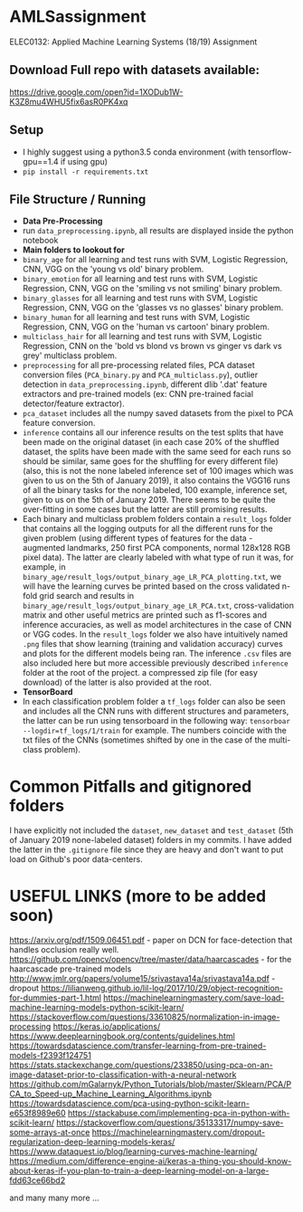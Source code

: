 # AMLSassignment
ELEC0132: Applied Machine Learning Systems (18/19) Assignment

## Download Full repo with datasets available:
https://drive.google.com/open?id=1XODub1W-K3Z8mu4WHU5fix6asR0PK4xq

## Setup
- I highly suggest using a python3.5 conda environment (with tensorflow-gpu==1.4 if using gpu)
- `pip install -r requirements.txt`

## File Structure / Running
 - __Data Pre-Processing__
  - run `data_preprocessing.ipynb`, all results are displayed inside the python notebook
 - __Main folders to lookout for__
  - `binary_age` for all learning and test runs with SVM, Logistic Regression, CNN, VGG on the 'young vs old' binary problem.
  - `binary_emotion` for all learning and test runs with SVM, Logistic Regression, CNN, VGG on the 'smiling vs not smiling' binary problem.
  - `binary_glasses` for all learning and test runs with SVM, Logistic Regression, CNN, VGG on the 'glasses vs no glasses' binary problem.
  - `binary_human` for all learning and test runs with SVM, Logistic Regression, CNN, VGG on the 'human vs cartoon' binary problem.
  - `multiclass_hair` for all learning and test runs with SVM, Logistic Regression, CNN on the 'bold vs blond vs brown vs ginger vs dark vs grey' multiclass problem.
  - `preprocessing` for all pre-processing related files, PCA dataset conversion files (`PCA_binary.py` and `PCA_multiclass.py`), outlier detection in `data_preprocessing.ipynb`, different dlib '.dat' feature extractors and pre-trained models (ex: CNN pre-trained facial detector/feature extractor).
  - `pca_dataset` includes all the numpy saved datasets from the pixel to PCA feature conversion.
  - `inference` contains all our inference results on the test splits that have been made on the original dataset (in each case 20% of the shuffled dataset, the splits have been made with the same seed for each runs so should be similar, same goes for the shuffling for every different file) (also, this is not the none labeled inference set of 100 images which was given to us on the 5th of January 2019), it also contains the VGG16 runs of all the binary tasks for the none labeled, 100 example, inference set, given to us on the 5th of January 2019. There seems to be quite the over-fitting in some cases but the latter are still promising results.  
  - Each binary and multiclass problem folders contain a `result_logs` folder that contains all the logging outputs for all the different runs for the given problem (using different types of features for the data - augmented landmarks, 250 first PCA components, normal 128x128 RGB pixel data). The latter are clearly labeled with what type of run it was, for example, in `binary_age/result_logs/output_binary_age_LR_PCA_plotting.txt`, we will have the learning curves be printed based on the cross validated n-fold grid search and results in `binary_age/result_logs/output_binary_age_LR_PCA.txt`, cross-validation matrix and other useful metrics are printed such as f1-scores and inference accuracies, as well as model architectures in the case of CNN or VGG codes. In the `result_logs` folder we also have intuitively named `.png` files that show learning (training and validation accuracy) curves and plots for the different models being ran. The inference `.csv` files are also included here but more accessible previously described `inference` folder at the root of the project. a compressed zip file (for easy download) of the latter is also provided at the root.  
 - __TensorBoard__
  - In each classification problem folder a `tf_logs` folder can also be seen and includes all the CNN runs with different structures and parameters, the latter can be run using tensorboard in the following way: `tensorboar --logdir=tf_logs/1/train` for example. The numbers coincide with the txt files of the CNNs (sometimes shifted by one in the case of the multi-class problem).

# Common Pitfalls and gitignored folders

I have explicitly not included the `dataset`, `new_dataset` and `test_dataset` (5th of January 2019 none-labeled dataset) folders in my commits.
I have added the latter in the `.gitignore` file since they are heavy and don't want to put load on Github's poor data-centers.

# USEFUL LINKS (more to be added soon)
https://arxiv.org/pdf/1509.06451.pdf - paper on DCN for face-detection that handles occlusion really well.
https://github.com/opencv/opencv/tree/master/data/haarcascades - for the haarcascade pre-trained models
http://www.jmlr.org/papers/volume15/srivastava14a/srivastava14a.pdf - dropout
https://lilianweng.github.io/lil-log/2017/10/29/object-recognition-for-dummies-part-1.html
https://machinelearningmastery.com/save-load-machine-learning-models-python-scikit-learn/
https://stackoverflow.com/questions/33610825/normalization-in-image-processing
https://keras.io/applications/
https://www.deeplearningbook.org/contents/guidelines.html
https://towardsdatascience.com/transfer-learning-from-pre-trained-models-f2393f124751
https://stats.stackexchange.com/questions/233850/using-pca-on-an-image-dataset-prior-to-classification-with-a-neural-network
https://github.com/mGalarnyk/Python_Tutorials/blob/master/Sklearn/PCA/PCA_to_Speed-up_Machine_Learning_Algorithms.ipynb
https://towardsdatascience.com/pca-using-python-scikit-learn-e653f8989e60
https://stackabuse.com/implementing-pca-in-python-with-scikit-learn/
https://stackoverflow.com/questions/35133317/numpy-save-some-arrays-at-once
https://machinelearningmastery.com/dropout-regularization-deep-learning-models-keras/
https://www.dataquest.io/blog/learning-curves-machine-learning/
https://medium.com/difference-engine-ai/keras-a-thing-you-should-know-about-keras-if-you-plan-to-train-a-deep-learning-model-on-a-large-fdd63ce66bd2

and many many more ...
